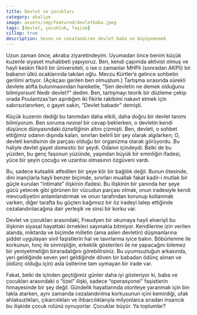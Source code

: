 ```yaml
---
title: Devlet ve çocukları
category: ahaliye
image: assets/img/featured/devletbaba.jpeg
tags: [devlet, çocukluk, faşizm]
cillop: true
description: Seven ve cezalandıran devlet baba ve büyüyememek
--- 
```



Uzun zaman önce, akraba ziyaretindeyim. Uyumadan önce benim küçük kuzenle siyaset muhabbeti yapıyoruz. Ben, kendi çapımda aktivist olmuş ve hayli keskin fikirli bir üniversiteli, o ise o zamanlar MHPli (sonradan AKPli) bir babanın ülkü ocaklarında takılan oğlu. Mevzu Kürtler’e gelince sohbetin gerilimi artıyor. (Açıkçası gerilen ben olmuştum.) Tartışma sırasında sürekli devlete atıfta bulunmasından hareketle, “Sen devletin ne demek olduğunu bilmiyorsun! Nedir devlet?” dedim. Ben, tartışmayı teorik bir düzleme çekip orada Poulantzas’tan aşırdığım iki fikirle rakibimi nakavt etmek için sabırsızlanırken, o gayet sakin, “Devlet babadır” demişti. 

Küçük kuzenin dediği bu tanımdan daha etkili, daha doğru bir devlet tanımı bilmiyorum. Ben soruma _nesnel_ bir cevap beklerken, o devletin kendi düşünce dünyasındaki _öznelliğinin_ altını çizmişti. Ben, devleti, o sohbet ettiğimiz odanın dışında kalan, sınırları belirli bir şey olarak algılarken; O, devleti kendisinin de parçası olduğu bir organizma olarak görüyordu. Bu haliyle devlet gayet _domestic_ bir şeydi. Odanın içindeydi. Belki de bu yüzden, bu genç faşonun yüzünde, yaşından büyük bir eminliğin ifadesi, yüce bir şeyin çocuğu ve uzantısı olmasının özgüveni vardı. 

Bu, sadece kutsallık atfedilen bir şeye kör bir bağlılık değil. Bunun ötesinde, dini inançlarla hayli benzer biçimde, sınırları muallak fakat kadir-i mutlak bir güçle kurulan “intimate” ilişkinin ifadesi. Bu ilişkinin bir yanında her şeye gücü yetecek gibi görünen bir vücudun parçası olmak, onun iradesiyle kendi mevcudiyetini anlamlandırmak ve onun tarafından korunup kollanmak varken, diğer tarafta bu güçten bağımsız bir öz iradeyi talep ettiğinde cezalandırılacağına dair yerleşik ve sinsi bir korku var. 

Devlet ve çocukları arasındaki, Freudyen bir okumaya hayli elverişli bu ilişkinin siyasal hayattaki örnekleri saymakla bitmiyor. Kendilerine izin verilen alanda, miktarda ve biçimde milletin (ama aslen devletin) düşmanlarına şiddet uygulayan sivil faşistlerin hal ve tavırlarına iyice bakın. Böbürlenme ile korkunun, hınç ile sinmişliğin, erkeklik gösterileri ile ne yapacağını bilemez bir yeniyetmeliğin biraradalığını görebilirsiniz. Bu uyumsuzluğun arkasında, yeri geldiğinde seven yeri geldiğinde döven bir babadan ödünç alınan ve (ödünç olduğu için) asla üstlerine tam uymayan bir irade var. 

Fakat, belki de içinden geçtiğimiz günler daha iyi gösteriyor ki, baba ve çocukları arasındaki o “özel” ilişki, sadece “operasyonel” faşistlerin himayesinde bir şey değil. Gündelik hayatlarında otoriteye yaranmak için bin takla atarken, aynı zamanda cezalandırılma korkusunun içini kemirdiği, ufak ahlaksızlıkları, çıkarcılıkları ve ihbarcılıklarıyla milyonlarca sıradan insancık bu ilişkide çocuk rolünü oynuyorlar. Çocuklar büyür. Ya toplumlar?













